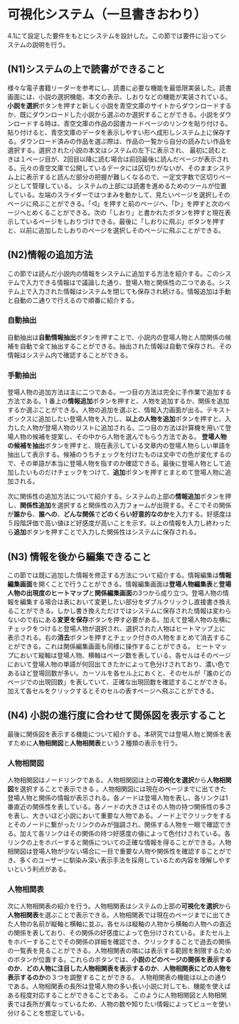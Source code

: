 # 可視化システム（一旦書きおわり）
4.1にて設定した要件をもとにシステムを設計した。この節では要件に沿ってシステムの説明を行う。

## (N1)システムの上で読書ができること

様々な電子書籍リーダーを参考にし、読書に必要な機能を最低限実装した。読書画面には、小説の選択機能、本文の表示、しおりなどの機能が実装されている。**小説を選択**ボタンを押すと新しく小説を青空文庫のサイトからダウンロードするか、既にダウンロードした小説から選ぶのか選択することができる。小説をダウンロードする時は、青空文庫の作品の図書カードページのリンクを貼り付ける。貼り付けると、青空文庫のデータを表示しやすい形へ成形しシステム上に保存する。ダウンロード済みの作品を選ぶ際は、作品の一覧から自分の読みたい作品を選択する。選択された小説の本文はシステムの左下に表示され、 最初に読むときは１ページ目が、2回目以降に読む場合は前回最後に読んだページが表示される。元々の青空文庫で公開しているデータには区切りがないが、そのままシステム上に表示すると読んだ部分の把握が難しくなるので、一定文字数で区切りページとして管理している。
システムの上部には読書を進めるためのツールが位置している。左端のスライダーではつまみを動かして、見たいページを選択しそのページに飛ぶことができる。「◁」を押すと前のページへ、「▷」を押すと次のページへとめくることができる。次の「しおり」と書かれたボタンを押すと現在表示しているページをしおりづけできる。最後に「しおりに飛ぶ」ボタンを押すと、以前に追加したしおりのページを選択しそのページに飛ぶことができる。

## (N2)情報の追加方法
この節では読んだ小説内の情報をシステムに追加する方法を紹介する。このシステムで入力できる情報はで議論した通り、登場人物と関係性の二つである。システム上で入力された情報はシステムを閉じても保存され続ける。情報追加は手動と自動の二通りで行えるので順番に紹介する。

### 自動抽出
自動抽出は**自動情報抽出**ボタンを押すことで、小説内の登場人物と人間関係の候補を自動で全て抽出することができる。抽出された情報は自動で保存され、その情報はシステム内で確認することができる。

### 手動抽出
登場人物の追加方法は主に二つである。一つ目の方法は完全に手作業で追加する方法である。1 番上の**情報追加**ボタンを押すと、人物を追加するか、関係を追加するか選ぶことができる。人物の追加を選ぶと、情報入力画面が出る。テキストボックスに追加したい登場人物を入力し、**以上の人物を追加**ボタンを押すと、入力した人物が登場人物のリストに追加される。二つ目の方法は計算機を用いて登場人物の候補を提案し、その中から人物を選んでもらう方法である。 **登場人物の候補を抽出**ボタンを押すと、現在表示している文章内の登場人物らしい単語を抽出して表示する。候補のうちチェックを付けたものは文中での色が変化するので、その単語が本当に登場人物を指すのか確認できる。最後に登場人物として追加したいものだけチェックをつけて、**追加**ボタンを押すとまとめて登場人物に追加される。

次に関係性の追加方法について紹介する。システムの上部の**情報追加**ボタンを押し、**関係性追加**を選択すると関係性の入力フォームが出現する。そこでその関係が**誰から**、**誰への**、**どんな関係**で**どのくらい好意的なのか**を入力する。好感度は５段階評価で高い値ほど好感度が高いことを示す。以上の情報を入力し終わったら**追加**ボタンを押すことで入力した関係性はシステムに保存される。

## (N3) 情報を後から編集できること

この節では既に追加した情報を修正する方法について紹介する。情報編集は**情報編集画面**を開くことで行うことができる。情報編集画面は**登場人物編集表**と**登場人物の出現度のヒートマップ**と**関係編集画面**の3つから成り立つ。登場人物の情報を編集する場合は表において変更したい部分をダブルクリックし直接書き換えることができる。しかし書き換えただけではシステムに保存された情報は変わらないので右にある**変更を保存**ボタンを押す必要がある。加えて登場人物の左横にチェックをつけると登場人物が選択され、選択された人物はヒートマップ上に表示される。右の**消去**ボタンを押すとチェック付きの人物をまとめて消去することができる。これは関係編集画面も同様に操作することができる。
ヒートマップにおいて縦軸は登場人物、横軸はページ数を表している。各セルはそのページにおいて登場人物の単語が何回出てきたかによって色分けされており、濃い色であるほど登場回数が多い。カーソルを各セル上におくと、そのセルが「誰のどのページでの出現回数」を表していて、正確な出現回数を確認することができる。加えて各セルをクリックするとそのセルの表すページへ飛ぶことができる。


## (N4) 小説の進行度に合わせて関係図を表示すること

最後に関係図を表示する機能について紹介する。本研究では登場人物と関係を表すために**人物相関図**と**人物相関表**という２種類の表示を行う。

### 人物相関図
人物相関図はノードリンクである。人物相関図は上の**可視化を選択**から**人物相関図**を選択することで表示できる 。人物相関図には現在のページまでに出てきた登場人物と関係の情報が表示される。各ノードは登場人物を表し、各リンクは1番直近の関係性を表している。各ノードの大きさはその人物の持つ関係性の多さを表し、大きいほど小説において重要な人物である。ノード上でクリックをするとそのノードに繋がったリンクのみが強調され、関係する人物を一眼で確認できる。加えて各リンクはその関係の持つ好感度の値によって色付けされている。各リンクの上をホバーすると関係についての正確な情報を得ることができる。人物相関図は登場人物が少ない場合に一目で重要な人物や関係性を確認することができ、多くのユーザーに馴染み深い表示手法を採用しているため内容を理解しやすいという利点がある。

### 人物相関表
次に人物相関表の紹介を行う。人物相関表はシステムの上部の**可視化を選択**から**人物相関表**を選ぶことで表示できる。人物相関表では現在のページまでに出てきた人物の名前が縦軸と横軸に並ぶ。各セルは縦軸の人物から横軸の人物への直近の関係を表しており、その関係の好感度によって色分けされている。またセル上をホバーすることでその関係の詳細を確認でき、クリックすることで過去の関係の一覧表を見ることができる。人物相関表の隣には表示する範囲を制限するためのボタンが位置する。これらのボタンでは、**小説のどのページの関係を表示するのか**、**どの人物に注目した人物相関表を表示するのか**、**人物相関表にどの人物を表示するのか**の３つを調整することができる。 人物相関表の機能は以上の通りである。人物相関表の長所は登場人物の多い長い小説に対しても、機能を使えばある程度対応することができることである。
このように人物相関図と人物相関表では長所が異なっているため、人物の数や知りたい情報によってビューを使い分けることを想定している。











